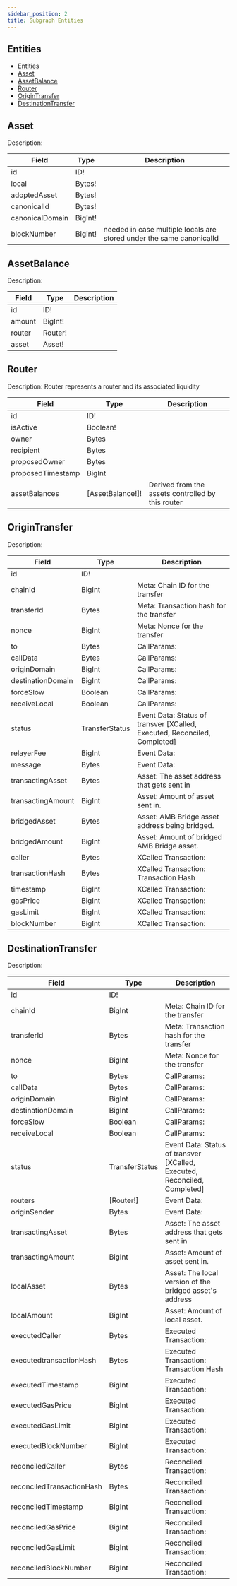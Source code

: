 ```yaml
---
sidebar_position: 2
title: Subgraph Entities
---
```


## Entities

- [Entities](#entities)
- [Asset](#asset)
- [AssetBalance](#assetbalance)
- [Router](#router)
- [OriginTransfer](#origintransfer)
- [DestinationTransfer](#destinationtransfer)

## Asset

Description:

| Field           | Type    | Description                                                          |
| --------------- | ------- | -------------------------------------------------------------------- |
| id              | ID!     |                                                                      |
| local           | Bytes!  |                                                                      |
| adoptedAsset    | Bytes!  |                                                                      |
| canonicalId     | Bytes!  |                                                                      |
| canonicalDomain | BigInt! |                                                                      |
| blockNumber     | BigInt! | needed in case multiple locals are stored under the same canonicalId |

## AssetBalance

Description:

| Field  | Type    | Description |
| ------ | ------- | ----------- |
| id     | ID!     |             |
| amount | BigInt! |             |
| router | Router! |             |
| asset  | Asset!  |             |

## Router

Description: Router represents a router and its associated liquidity

| Field             | Type             | Description                                       |
| ----------------- | ---------------- | ------------------------------------------------- |
| id                | ID!              |                                                   |
| isActive          | Boolean!         |                                                   |
| owner             | Bytes            |                                                   |
| recipient         | Bytes            |                                                   |
| proposedOwner     | Bytes            |                                                   |
| proposedTimestamp | BigInt           |                                                   |
| assetBalances     | [AssetBalance!]! | Derived from the assets controlled by this router |

## OriginTransfer

Description:

| Field             | Type           | Description                                                               |
| ----------------- | -------------- | ------------------------------------------------------------------------- |
| id                | ID!            |                                                                           |
| chainId           | BigInt         | Meta: Chain ID for the transfer                                           |
| transferId        | Bytes          | Meta: Transaction hash for the transfer                                   |
| nonce             | BigInt         | Meta: Nonce for the transfer                                              |
| to                | Bytes          | CallParams:                                                               |
| callData          | Bytes          | CallParams:                                                               |
| originDomain      | BigInt         | CallParams:                                                               |
| destinationDomain | BigInt         | CallParams:                                                               |
| forceSlow         | Boolean        | CallParams:                                                               |
| receiveLocal      | Boolean        | CallParams:                                                               |
| status            | TransferStatus | Event Data: Status of transver [XCalled, Executed, Reconciled, Completed] |
| relayerFee        | BigInt         | Event Data:                                                               |
| message           | Bytes          | Event Data:                                                               |
| transactingAsset  | Bytes          | Asset: The asset address that gets sent in                                |
| transactingAmount | BigInt         | Asset: Amount of asset sent in.                                           |
| bridgedAsset      | Bytes          | Asset: AMB Bridge asset address being bridged.                                 |
| bridgedAmount     | BigInt         | Asset: Amount of bridged AMB Bridge asset.                                     |
| caller            | Bytes          | XCalled Transaction:                                                      |
| transactionHash   | Bytes          | XCalled Transaction: Transaction Hash                                     |
| timestamp         | BigInt         | XCalled Transaction:                                                      |
| gasPrice          | BigInt         | XCalled Transaction:                                                      |
| gasLimit          | BigInt         | XCalled Transaction:                                                      |
| blockNumber       | BigInt         | XCalled Transaction:                                                      |

## DestinationTransfer

Description:

| Field                     | Type           | Description                                                               |
| ------------------------- | -------------- | ------------------------------------------------------------------------- |
| id                        | ID!            |                                                                           |
| chainId                   | BigInt         | Meta: Chain ID for the transfer                                           |
| transferId                | Bytes          | Meta: Transaction hash for the transfer                                   |
| nonce                     | BigInt         | Meta: Nonce for the transfer                                              |
| to                        | Bytes          | CallParams:                                                               |
| callData                  | Bytes          | CallParams:                                                               |
| originDomain              | BigInt         | CallParams:                                                               |
| destinationDomain         | BigInt         | CallParams:                                                               |
| forceSlow                 | Boolean        | CallParams:                                                               |
| receiveLocal              | Boolean        | CallParams:                                                               |
| status                    | TransferStatus | Event Data: Status of transver [XCalled, Executed, Reconciled, Completed] |
| routers                   | [Router!]      | Event Data:                                                               |
| originSender              | Bytes          | Event Data:                                                               |
| transactingAsset          | Bytes          | Asset: The asset address that gets sent in                                |
| transactingAmount         | BigInt         | Asset: Amount of asset sent in.                                           |
| localAsset                | Bytes          | Asset: The local version of the bridged asset's address                   |
| localAmount               | BigInt         | Asset: Amount of local asset.                                             |
| executedCaller            | Bytes          | Executed Transaction:                                                     |
| executedtransactionHash   | Bytes          | Executed Transaction: Transaction Hash                                    |
| executedTimestamp         | BigInt         | Executed Transaction:                                                     |
| executedGasPrice          | BigInt         | Executed Transaction:                                                     |
| executedGasLimit          | BigInt         | Executed Transaction:                                                     |
| executedBlockNumber       | BigInt         | Executed Transaction:                                                     |
| reconciledCaller          | Bytes          | Reconciled Transaction:                                                   |
| reconciledTransactionHash | Bytes          | Reconciled Transaction:                                                   |
| reconciledTimestamp       | BigInt         | Reconciled Transaction:                                                   |
| reconciledGasPrice        | BigInt         | Reconciled Transaction:                                                   |
| reconciledGasLimit        | BigInt         | Reconciled Transaction:                                                   |
| reconciledBlockNumber     | BigInt         | Reconciled Transaction:                                                   |
